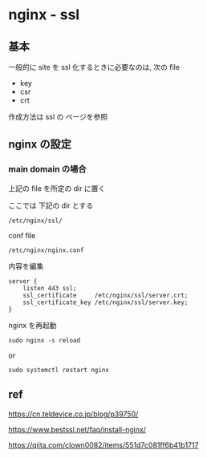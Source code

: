 
# nginx  -  ssl


## 基本

一般的に site を ssl 化するときに必要なのは, 次の file

- key
- csr
- crt

作成方法は ssl の ページを参照


## nginx の設定

### main domain の場合

上記の file を所定の dir に置く

ここでは 下記の dir とする

```
/etc/nginx/ssl/
```

conf file

```
/etc/nginx/nginx.conf
```

内容を編集

```
server {
    listen 443 ssl;
    ssl_certificate     /etc/nginx/ssl/server.crt;
    ssl_certificate_key /etc/nginx/ssl/server.key;
}
```

nginx を再起動

```
sudo nginx -s reload
```

or

```
sudo systemctl restart nginx
```



## ref

https://cn.teldevice.co.jp/blog/p39750/

https://www.bestssl.net/faq/install-nginx/

https://qiita.com/clown0082/items/551d7c081ff6b41b1717


